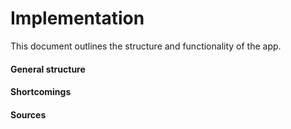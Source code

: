# Implementation

This document outlines the structure and functionality of the app.

#### General structure

#### Shortcomings

#### Sources